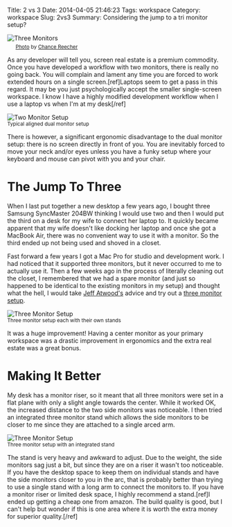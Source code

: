 Title: 2 vs 3
Date: 2014-04-05 21:46:23
Tags: workspace
Category: workspace
Slug: 2vs3
Summary: Considering the jump to a tri monitor setup?

![Three Monitors](https://farm5.staticflickr.com/4118/5439996103_74727f61a5_b_d.jpg "Three Monitors") <br/> <small class="caption-text muted"><img src="/images/cc/cc.png" width="16" height="16" style="border: none;"/> <a href="https://www.flickr.com/photos/42736403@N08/5439996103">Photo</a> by <a href="https://www.flickr.com/photos/42736403@N08/">Chance Reecher</a></small>


As any developer will tell you, screen real estate is a premium commodity.  Once you have developed a workflow with two monitors, there is really no going back.  You will complain and lament any time you are forced to work extended hours on a single screen.[ref]Laptops seem to get a pass in this regard. It may be you just psychologically accept the smaller single-screen workspace.  I know I have a highly modified development workflow when I use a laptop vs when I'm at my desk[/ref]

![Two Monitor Setup]({filename}/images/two_vs_three/two_vs_three_1.png "Two Monitor Setup") <br/> <small class="caption-text muted">Typical aligned dual monitor setup</a></small>

There is however, a significant ergonomic disadvantage to the dual monitor setup: there is no screen directly in front of you.  You are inevitably forced to move your neck and/or eyes unless you have a funky setup where your keyboard and mouse can pivot with you and your chair.

# The Jump To Three

When I last put together a new desktop a few years ago, I bought three Samsung SyncMaster 204BW thinking I would use two and then I would put the third on a desk for my wife to connect her laptop to.  It quickly became apparent that my wife doesn't like docking her laptop and once she got a MacBook Air, there was no convenient way to use it with a monitor.  So the third ended up not being used and shoved in a closet.

Fast forward a few years I got a Mac Pro for studio and development work. I had noticed that it supported three monitors, but it never occurred to me to actually use it. Then a few weeks ago in the process of literally cleaning out the closet, I remembered that we had a spare monitor (and just so happened to be identical to the existing monitors in my setup) and thought what the hell, I would take [Jeff Atwood's](https://twitter.com/codinghorror) advice and try out a [three monitor setup](http://blog.codinghorror.com/three-monitors-for-every-user/).

![Three Monitor Setup]({filename}/images/two_vs_three/two_vs_three_2.png "Three Monitor Setup") <br/> <small class="caption-text muted">Three monitor setup each with their own stands</a></small>

It was a huge improvement! Having a center monitor as your primary workspace was a drastic improvement in ergonomics and the extra real estate was a great bonus.

# Making It Better

My desk has a monitor riser, so it meant that all three monitors were set in a flat plane with only a slight angle towards the center.  While it worked OK, the increased distance to the two side monitors was noticeable.  I then tried an integrated three monitor stand which allows the side monitors to be closer to me since they are attached to a single arced arm.

![Three Monitor Setup]({filename}/images/two_vs_three/two_vs_three_3.png "Three Monitor Setup") <br/> <small class="caption-text muted">Three monitor setup with an integrated stand</a></small>

The stand is very heavy and awkward to adjust.  Due to the weight, the side monitors sag just a bit, but since they are on a riser it wasn't too noticeable.  If you have the desktop space to keep them on individual stands and have the side monitors closer to you in the arc, that is probably better than trying to use a single stand with a long arm to connect the monitors to.  If you have a monitor riser or limited desk space, I highly recommend a stand.[ref]I ended up getting a cheap one from amazon.  The build quality is good, but I can't help but wonder if this is one area where it is worth the extra money for superior quality.[/ref]
